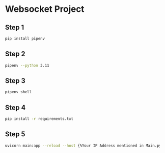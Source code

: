 # Websocket Project

## Step 1
```bash
pip install pipenv
```

## Step 2
```bash
pipenv --python 3.11
```

## Step 3
```bash
pipenv shell
```

## Step 4
```bash
pip install -r requirements.txt
```

## Step 5
```bash
uvicorn main:app --reload --host {%Your IP Address mentioned in Main.py%}
```